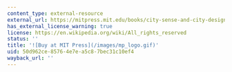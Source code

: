 ```yaml
---
content_type: external-resource
external_url: https://mitpress.mit.edu/books/city-sense-and-city-design
has_external_license_warning: true
license: https://en.wikipedia.org/wiki/All_rights_reserved
status: ''
title: '![Buy at MIT Press](/images/mp_logo.gif)'
uid: 50d962ce-8576-4e7e-a5c8-7bec31c10ef4
wayback_url: ''
---
```

